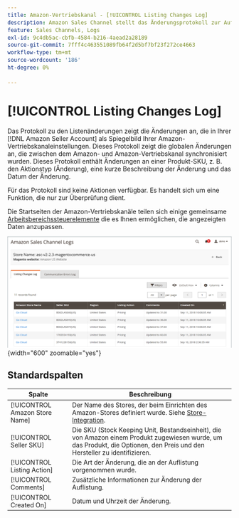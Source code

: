 ```yaml
---
title: Amazon-Vertriebskanal - [!UICONTROL Listing Changes Log]
description: Amazon Sales Channel stellt das Änderungsprotokoll zur Auflistung bereit, mit dem Sie die betroffenen Änderungen in Ihrem Amazon-Vertriebskonto überwachen können.
feature: Sales Channels, Logs
exl-id: 9c4db5ac-cbfb-4584-b216-4aead2a28189
source-git-commit: 7fff4c463551089fb64f2d5bf7bf23f272ce4663
workflow-type: tm+mt
source-wordcount: '186'
ht-degree: 0%

---
```


# [!UICONTROL Listing Changes Log]

Das Protokoll zu den Listenänderungen zeigt die Änderungen an, die in Ihrer [!DNL Amazon Seller Account] als Spiegelbild Ihrer Amazon-Vertriebskanaleinstellungen. Dieses Protokoll zeigt die globalen Änderungen an, die zwischen dem Amazon- und Amazon-Vertriebskanal synchronisiert wurden. Dieses Protokoll enthält Änderungen an einer Produkt-SKU, z. B. den Aktionstyp (Änderung), eine kurze Beschreibung der Änderung und das Datum der Änderung.

Für das Protokoll sind keine Aktionen verfügbar. Es handelt sich um eine Funktion, die nur zur Überprüfung dient.

Die Startseiten der Amazon-Vertriebskanäle teilen sich einige gemeinsame [Arbeitsbereichssteuerelemente](./workspace-controls.md) die es Ihnen ermöglichen, die angezeigten Daten anzupassen.

![Protokoll zu Listungsänderungen](assets/amazon-listing-changes-log.png){width="600" zoomable="yes"}

## Standardspalten

| Spalte | Beschreibung |
|--------------------------------|-------------------------------------------------------------------------------------------------------------------------|
| [!UICONTROL Amazon Store Name] | Der Name des Stores, der beim Einrichten des Amazon-Stores definiert wurde. Siehe [Store-Integration](./store-integration.md). |
| [!UICONTROL Seller SKU] | Die SKU (Stock Keeping Unit, Bestandseinheit), die von Amazon einem Produkt zugewiesen wurde, um das Produkt, die Optionen, den Preis und den Hersteller zu identifizieren. |
| [!UICONTROL Listing Action] | Die Art der Änderung, die an der Auflistung vorgenommen wurde. |
| [!UICONTROL Comments] | Zusätzliche Informationen zur Änderung der Auflistung. |
| [!UICONTROL Created On] | Datum und Uhrzeit der Änderung. |
